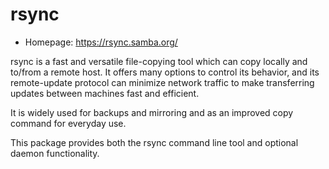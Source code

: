 # rsync

* Homepage: https://rsync.samba.org/

rsync is a fast and versatile file-copying tool which can copy locally
 and to/from a remote host. It offers many options to control its behavior,
 and its remote-update protocol can minimize network traffic to make
 transferring updates between machines fast and efficient.

 It is widely used for backups and mirroring and as an improved copy
 command for everyday use.

 This package provides both the rsync command line tool and optional
 daemon functionality.
